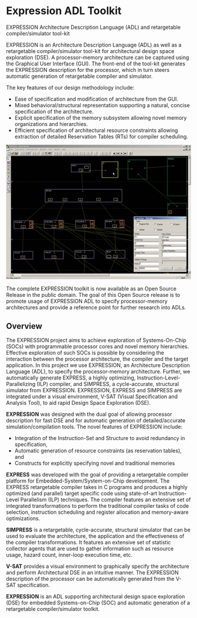 # Expression ADL Toolkit
EXPRESSION Architecture Description Language (ADL) and retargetable compiler/simulator tool-kit 

EXPRESSION is an Architecture Description Language (ADL) as well as a retargetable compiler/simulator tool-kit for architectural design space exploration (DSE). A processor-memory architecture can be captured using the Graphical User Interface (GUI). The front-end of the tool-kit generates the EXPRESSION description for the processor, which in turn steers automatic generation of retargetable compiler and simulator.

The key features of our design methodology include:
	
- Ease of specification and modification of architecture from the GUI.	
- Mixed behavioral/structural representation supporting a natural, concise specification of the architecture.
- Explicit specification of the memory subsystem allowing novel memory organizations and hierarchies.
- Efficient specification of architectural resource constraints allowing extraction of detailed Reservation Tables (RTs) for compiler scheduling.


![EXPRESSION GUI](https://github.com/EPIC-CSU/expression/blob/main/expression-gui.jpg)


The complete EXPRESSION toolkit is now available as an Open Source Release in the public domain. The goal of this Open Source release is to promote usage of EXPRESSION ADL to specify processor-memory architectures and provide a reference point for further research into ADLs. 

## Overview

The EXPRESSION project aims to achieve exploration of Systems-On-Chip (SOCs) with programmable processor cores and novel memory hierarchies. Effective exploration of such SOCs is possible by considering the interaction between the processor architecture, the compiler and the target application. In this project we use EXPRESSION, an Architecture Description Language (ADL), to specify the processor-memory architecture. Further, we automatically generate EXPRESS, a highly optimizing, Instruction-Level-Parallelizing (ILP) compiler, and SIMPRESS, a cycle-accurate, structural simulator from EXPRESSION. EXPRESSION, EXPRESS and SIMPRESS are integrated under a visual environment, V-SAT (Visual Specification and Analysis Tool), to aid rapid Design Space Exploration (DSE).

**EXPRESSION** was designed with the dual goal of allowing processor description for fast DSE and for automatic generation of detailed/accurate simulation/compilation tools. The novel features of EXPRESSION include:

- Integration of the Instruction-Set and Structure to avoid redundancy in specification,
- Automatic generation of resource constraints (as reservation tables), and
- Constructs for explicitly specifying novel and traditional memories

**EXPRESS** was developed with the goal of providing a retargetable compiler platform for Embedded-System/System-on-Chip development. The EXPRESS retargetable compiler takes in C programs and produces a highly optimized (and parallel) target specific code using state-of-art Instruction-Level Parallelism (ILP) techniques. The compiler features an extensive set of integrated transformations to perform the traditional compiler tasks of code selection, instruction scheduling and register allocation and memory-aware optimizations.

**SIMPRESS** is a retargetable, cycle-accurate, structural simulator that can be used to evaluate the architecture, the application and the effectiveness of the compiler transformations. It features an extensive set of statistic collector agents that are used to gather information such as resource usage, hazard count, inner-loop execution time, etc.

**V-SAT** provides a visual environment to graphically specify the architecture and perform Architectural DSE in an intuitive manner. The EXPRESSION description of the processor can be automatically generated from the V-SAT specification.

**EXPRESSION** is an ADL supporting architectural design space exploration (DSE) for embedded Systems-on-Chip (SOC) and automatic generation of a retargetable compiler/simulator toolkit.
